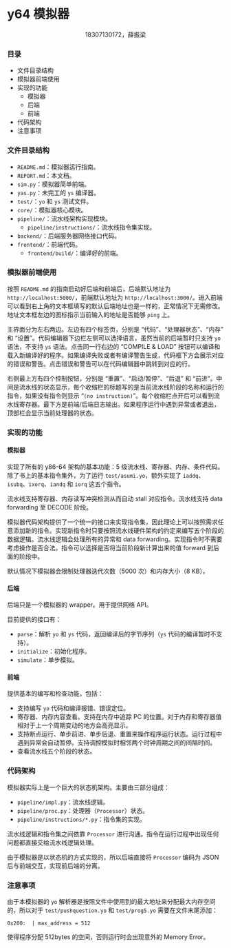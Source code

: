 # y64 模拟器

<center>18307130172，薛振梁</center>

### 目录

* 文件目录结构
* 模拟器前端使用
* 实现的功能
    * 模拟器
    * 后端
    * 前端
* 代码架构
* 注意事项

### 文件目录结构

* `README.md`：模拟器运行指南。
* `REPORT.md`：本文档。
* `sim.py`：模拟器简单前端。
* `yas.py`：未完工的 `ys` 编译器。
* `test/`：`yo` 和 `ys` 测试文件。
* `core/`：模拟器核心模块。
* `pipeline/`：流水线架构实现模块。
    * `pipeline/instructions/`：流水线指令集实现。
* `backend/`：后端服务器网络接口代码。
* `frontend/`：前端代码。
    * `frontend/build/`：编译好的前端。

### 模拟器前端使用

按照 `README.md` 的指南启动好后端和前端后，后端默认地址为 `http://localhost:5000/`，前端默认地址为 `http://localhost:3000/`。进入前端可以看到右上角的文本框填写的默认后端地址也是一样的，正常情况下无需修改。地址文本框左边的图标指示当前输入的地址是否能够 `ping` 上。

主界面分为左右两边。左边有四个标签页，分别是 “代码”、“处理器状态”、“内存” 和 “设置”。代码编辑器下边栏左侧可以选择语言，虽然当前的后端暂时只支持 `yo` 语法，不支持 `ys` 语法。点击同一行右边的 “COMPILE & LOAD” 按钮可以编译和载入新编译好的程序。如果编译失败或者有编译警告生成，代码框下方会展示对应的错误和警告。点击错误和警告可以在代码编辑器中跳转到对应的行。

右侧最上方有四个控制按钮，分别是 “重置”、“启动/暂停”、“后退” 和 “前进”。中间是流水线的状态显示，每个收缩栏的标题写的是当前流水线阶段的名称和运行的指令，如果没有指令则显示 “`(no instruction)`”。每个收缩栏点开后可以看到流水线寄存器。最下方是前端/后端日志输出。如果程序运行中遇到异常或者退出，顶部栏会显示当前处理器的状态。

### 实现的功能
#### 模拟器

实现了所有的 y86-64 架构的基本功能：5 级流水线、寄存器、内存、条件代码。除了书上的基本指令集外，为了运行 `test/asumi.yo`，额外实现了 `iaddq`、`isubq`、`ixorq`、`iandq` 和 `iorq` 这五个指令。

流水线支持寄存器、内存读写冲突检测从而自动 stall 对应指令。流水线支持 data forwarding 至 DECODE 阶段。

模拟器代码架构提供了一个统一的接口来实现指令集，因此理论上可以按照需求任意添加新的指令。实现新指令时只要按照流水线硬件架构的约定来编写五个阶段的数据逻辑。流水线逻辑会处理所有的异常和 data forwarding。实现指令时不需要考虑操作是否合法。指令可以选择是否将当前阶段新计算出来的值 forward 到后面的阶段中。

默认情况下模拟器会限制处理器迭代次数（5000 次）和内存大小（8 KB）。

#### 后端

后端只是一个模拟器的 wrapper。用于提供网络 API。

目前提供的接口有：

* `parse`：解析 `yo` 和 `ys` 代码，返回编译后的字节序列（`ys` 代码的编译暂时不支持）。
* `initialize`：初始化程序。
* `simulate`：单步模拟。

#### 前端

提供基本的编写和检查功能，包括：

* 支持编写 `yo` 代码和编译报错、错误定位。
* 寄存器、内存内容查看。支持在内存中追踪 PC 的位置。对于内存和寄存器值相对于上一个周期变动的地方会高亮显示。
* 支持断点运行、单步前进、单步后退、重置来操作程序运行状态。运行过程中遇到异常会自动暂停。支持调控模拟时相邻两个时钟周期之间的间隔时间。
* 查看流水线五个阶段的状态。

### 代码架构

模拟器实际上是一个巨大的状态机架构。主要由三部分组成：

* `pipeline/impl.py`：流水线逻辑。
* `pipeline/proc.py`：处理器（`Processor`）状态。
* `pipeline/instructions/*.py`：指令集的实现。

流水线逻辑和指令集之间依靠 `Processor` 进行沟通。指令在运行过程中出现任何问题都直接交给流水线逻辑处理。

由于模拟器是以状态机的方式实现的，所以后端直接将 `Processor` 编码为 JSON 后与前端交互，实现前后端的分离。

### 注意事项

由于本模拟器的 `yo` 解析器是按照文件中使用到的最大地址来分配最大内存空间的，所以对于 `test/pushquestion.yo` 和 `test/prog5.yo` 需要在文件末尾添加：

```
0x200:  | max_address = 512
```

使得程序分配 512bytes 的空间，否则运行时会出现意外的 Memory Error。